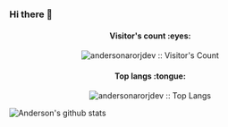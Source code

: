 ### Hi there 👋

<!--
**andersonarorjdev/andersonarorjdev** is a ✨ _special_ ✨ repository because its `README.md` (this file) appears on your GitHub profile.

Here are some ideas to get you started:

- 🔭 I’m currently working on ...
- 🌱 I’m currently learning ...
- 👯 I’m looking to collaborate on ...
- 🤔 I’m looking for help with ...
- 💬 Ask me about ...
- 📫 How to reach me: ...
- 😄 Pronouns: ...
- ⚡ Fun fact: ...
-->


<h4 align="center">Visitor's count :eyes:</h4>

<p align="center"><img src="https://profile-counter.glitch.me/{andersonarorjdev}/count.svg" alt="andersonarorjdev :: Visitor's Count" /></p>

<h4 align="center">Top langs :tongue:</h4>

<p align="center"><img src="https://github-readme-stats.vercel.app/api/top-langs/?username=andersonarorjdev&langs_count=10&theme=tokyonight&layout=compact" alt="andersonarorjdev :: Top Langs" /></p>


![Anderson's github stats](https://github-readme-stats.vercel.app/api?username=andersonarorjdev&show_icons=true&title_color=fff&icon_color=79ff97&text_color=9f9f9f&bg_color=151515)
